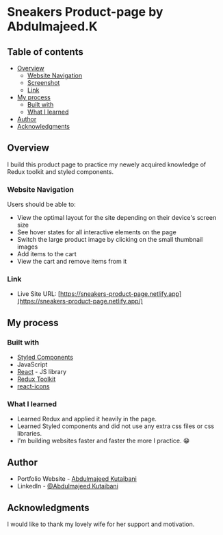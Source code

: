 # Sneakers Product-page by Abdulmajeed.K

## Table of contents

- [Overview](#overview)
  - [Website Navigation](#website-navigation)
  - [Screenshot](#screenshot)
  - [Link](#links)
- [My process](#my-process)
  - [Built with](#built-with)
  - [What I learned](#what-i-learned)
- [Author](#author)
- [Acknowledgments](#acknowledgments)

## Overview

I build this product page to practice my newely acquired knowledge of Redux toolkit and styled components.

### Website Navigation

Users should be able to:

- View the optimal layout for the site depending on their device's screen size
- See hover states for all interactive elements on the page
- Switch the large product image by clicking on the small thumbnail images
- Add items to the cart
- View the cart and remove items from it

### Link

- Live Site URL: [https://sneakers-product-page.netlify.app](https://sneakers-product-page.netlify.app/)

## My process

### Built with

- [Styled Components](https://styled-components.com/)
- JavaScript
- [React](https://reactjs.org/) - JS library
- [Redux Toolkit](https://redux-toolkit.js.org/)
- [react-icons](https://react-icons.github.io/react-icons/)

### What I learned

- Learned Redux and applied it heavily in the page.
- Learned Styled components and did not use any extra css files or css libraries.
- I'm building websites faster and faster the more I practice. 😁

## Author

- Portfolio Website - [Abdulmajeed Kutaibani](https://www.abdulmajeedk.com/)
- LinkedIn - [@Abdulmajeed Kutaibani](https://www.linkedin.com/in/abdulmajeed-kutaibani/)

## Acknowledgments

I would like to thank my lovely wife for her support and motivation.
